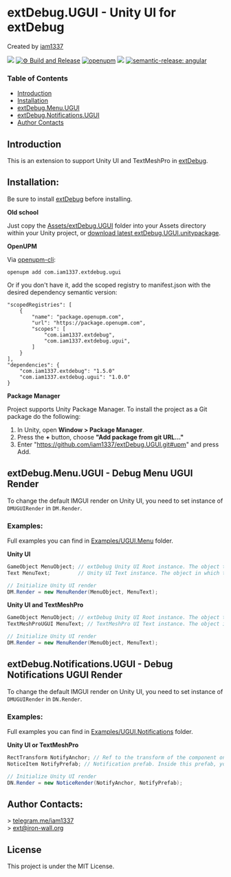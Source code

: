 
# extDebug.UGUI - Unity UI for extDebug

Created by [iam1337](https://github.com/iam1337)

![](https://img.shields.io/badge/unity-2021.1%20or%20later-green.svg)
[![⚙ Build and Release](https://github.com/Iam1337/extDebug.UGUI/actions/workflows/ci.yml/badge.svg)](https://github.com/Iam1337/extDebug.UGUI/actions/workflows/ci.yml)
[![openupm](https://img.shields.io/npm/v/com.iam1337.extdebug.ugui?label=openupm&registry_uri=https://package.openupm.com)](https://openupm.com/packages/com.iam1337.extdebug.ugui/)
[![](https://img.shields.io/github/license/iam1337/extDebug.UGUI.svg)](https://github.com/Iam1337/extDebug.UGUI/blob/master/LICENSE)
[![semantic-release: angular](https://img.shields.io/badge/semantic--release-angular-e10079?logo=semantic-release)](https://github.com/semantic-release/semantic-release)

### Table of Contents
- [Introduction](#introduction)
- [Installation](#installation)
- [extDebug.Menu.UGUI](#extdebugmenuugui---debug-menu-ugui-render)
- [extDebug.Notifications.UGUI](#extdebugnotificationsugui---debug-notifications-ugui-render)
- [Author Contacts](#author-contacts)

## Introduction

This is an extension to support Unity UI and TextMeshPro in [extDebug](https://github.com/Iam1337/extDebug).

## Installation:

Be sure to install [extDebug](https://github.com/Iam1337/extDebug) before installing.

**Old school**

Just copy the [Assets/extDebug.UGUI](Assets/extDebug.UGUI) folder into your Assets directory within your Unity project, or [download latest extDebug.UGUI.unitypackage](https://github.com/iam1337/extDebug.UGUI/releases).

**OpenUPM**

Via [openupm-cli](https://github.com/openupm/openupm-cli):<br>
```
openupm add com.iam1337.extdebug.ugui
```

Or if you don't have it, add the scoped registry to manifest.json with the desired dependency semantic version:
```
"scopedRegistries": [
	{
		"name": "package.openupm.com",
		"url": "https://package.openupm.com",
		"scopes": [
			"com.iam1337.extdebug",
			"com.iam1337.extdebug.ugui",
		]
	}
],
"dependencies": {
	"com.iam1337.extdebug": "1.5.0"
	"com.iam1337.extdebug.ugui": "1.0.0"
}
```

**Package Manager**

Project supports Unity Package Manager. To install the project as a Git package do the following:

1. In Unity, open **Window > Package Manager**.
2. Press the **+** button, choose **"Add package from git URL..."**
3. Enter "https://github.com/iam1337/extDebug.UGUI.git#upm" and press Add.

## extDebug.Menu.UGUI - Debug Menu UGUI Render
To change the default IMGUI render on Unity UI, you need to set instance of `DMUGUIRender` in `DM.Render`.

### Examples:

Full examples you can find in [Examples/UGUI.Menu](Assets/extDebug.UGUI/Examples/UGUI.Menu) folder.

**Unity UI**<br>
```C#
GameObject MenuObject; // extDebug Unity UI Root instance. The object to hide when the menu is hidden.
Text MenuText;         // Unity UI Text instance. The object in which the menu text will be displayed.

// Initialize Unity UI render
DM.Render = new MenuRender(MenuObject, MenuText);
```

**Unity UI and TextMeshPro**<br>
```C#
GameObject MenuObject; // extDebug Unity UI Root instance. The object to hide when the menu is hidden.
TextMeshProUGUI MenuText; // TextMeshPro UI Text instance. The object in which the menu text will be displayed.

// Initialize Unity UI render
DM.Render = new MenuRender(MenuObject, MenuText);
```

## extDebug.Notifications.UGUI - Debug Notifications UGUI Render
To change the default IMGUI render on Unity UI, you need to set instance of `DMUGUIRender` in `DN.Render`.

### Examples:

Full examples you can find in [Examples/UGUI.Notifications](Assets/extDebug.UGUI/Examples/UGUI.Notifications) folder.

**Unity UI or TextMeshPro**<br>
```C#
RectTransform NotifyAnchor; // Ref to the transform of the component on which the notification will be instantiated.
NoticeItem NotifyPrefab; // Notification prefab. Inside this prefab, you can choose between Unity UI and TextMeshPro

// Initialize Unity UI render
DN.Render = new NoticeRender(NotifyAnchor, NotifyPrefab);
```

## Author Contacts:
\> [telegram.me/iam1337](http://telegram.me/iam1337) <br>
\> [ext@iron-wall.org](mailto:ext@iron-wall.org)

## License
This project is under the MIT License.
